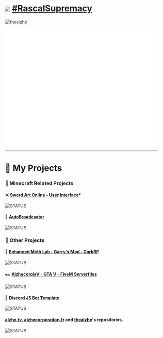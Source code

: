 # <img src="https://cdn.discordapp.com/emojis/1030305800788385852.webp" width="45px"> [#RascalSupremacy](https://www.minecraft.net/fr-fr/live)
<img src="https://github-profile-trophy.vercel.app/?username=thealzhe&no-frame=true&&no-bg=true" alt="thealzhe"/>

![Metrics](/github-metrics.svg)

---

[s-released]: https://shields.io/badge/STATUS-RELEASED-brightgreen
[s-working]: https://shields.io/badge/STATUS-WORKING-green
[s-wip]: https://img.shields.io/badge/STATUS-WORK_IN_PROGRESS-yellow
[s-discontinued]: https://img.shields.io/badge/STATUS-DISCONTINUED-red

# 📰 My Projects

### 🧊 Minecraft Related Projects
#### ⚔️ [Sword Art Online - User Interface²](https://github.com/thealzhe/sao-ui-2)
![STATUS][s-wip]

#### 💬 [AutoBroadcaster](https://github.com/thealzhe/MC-ABC)
![STATUS][s-wip]

### 🔩 Other Projects
#### 🧪 [Enhanced Meth Lab - Garry's Mod - DarkRP](https://github.com/thealzhe/gmod-eml)
![STATUS][s-released]

#### 🏎️ [AlzhecorpiaV - GTA V - FiveM Serverfiles](https://github.com/thealzhe/AlzhecorpiaV)
![STATUS][s-working]

#### 🤖 [Discord JS Bot Template](https://github.com/thealzhe/djsbt)
![STATUS][s-released]

#### [alzhe.tv](https://github.com/thealzhe/alzhe.tv), [alzhecorporation.fr](https://github.com/thealzhe/alzhecorporation.fr) and [thealzhe](https://github.com/thealzhe/thealzhe)'s repositories.
![STATUS][s-working]
